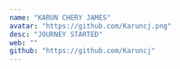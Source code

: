 ```yaml
---
name: "KARUN CHERY JAMES"
avatar: "https://github.com/Karuncj.png"
desc: "JOURNEY STARTED"
web: ""
github: "https://github.com/Karuncj"
---
```

